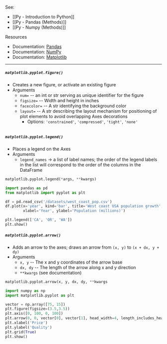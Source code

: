 See:
* [[Py - Introduction to Python]]
* [[Py - Pandas (Methods)]]
* [[Py - Numpy (Methods)]]

Resources
* Documentation: [Pandas](https://pandas.pydata.org/docs/)
* Documentation: [NumPy](https://numpy.org/doc/stable/index.html)
* Documentation: [Matplotlib](https://matplotlib.org/)

---

##### `matplotlib.pyplot.figure()`
* Creates a new figure, or activate an existing figure
* Arguments
	* `num=` -- an int or str serving as unique identifier for the figure
	* `figsize=` -- Width and height in inches
	* `facecolor=` -- A str identifying the background color
	* `layout=` -- A str describing the layout mechanism for positioning of plot elements to avoid overlapping Axes decorations
		* Options: `'constrained'`, `'compressed'`, `'tight'`, `'none'`
```Python

```

##### `matplotlib.pyplot.legend()`
* Places a legend on the Axes
* Arguments
	* `legend_names` -> a list of label names; the order of the legend labels in the list will correspond to the order of the columns in the DataFrame
```python
matplotlib.pyplot.legend(*args, **kwargs)
```

```Python
import pandas as pd
from matplotlib import pyplot as plt

df = pd.read_csv('/datasets/west_coast_pop.csv')
df.plot(x='year', kind='bar', title='West coast USA population growth', 
		xlabel='Year', ylabel='Population (millions)')

plt.legend(['CA', 'OR', 'WA'])
plt.show()
```

##### `matplotlib.pyplot.arrow()`
* Adds an arrow to the axes; draws an arrow from `(x, y)` to `(x + dx, y + dy)`
* Arguments
	* `x, y` -- The x and y coordinates of the arrow base
	* `dx, dy` -- The length of the arrow along x and y direction
	* `**kwargs` (see documentation)
```Python
matplotlib.pyplot.arrow(x, y, dx, dy, **kwargs
```

```Python
import numpy as np
import matplotlib.pyplot as plt

vector = np.array([75, 15])
plt.figure(figsize=(3.5,3.5))
plt.axis([0, 100, 0, 100]) 
plt.arrow(0, 0, vector[0], vector[1], head_width=4, length_includes_head="True")
plt.xlabel('Price')
plt.ylabel('Quality')
plt.grid(True)
plt.show()
```